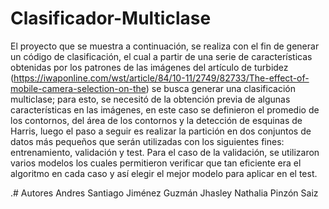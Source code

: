 ﻿# Clasificador-Multiclase

El proyecto que se muestra a continuación, se realiza con el fin de generar un código de clasificación, el cual a partir de una serie de características obtenidas por los patrones de las imágenes del artículo de turbidez (https://iwaponline.com/wst/article/84/10-11/2749/82733/The-effect-of-mobile-camera-selection-on-the) se busca generar una clasificación multiclase; para esto, se necesitó de la obtención previa de algunas características en las imágenes, en este caso se definieron el promedio de los contornos, del área de los contornos y la detección de esquinas de Harris, luego el paso a seguir es realizar la partición en dos conjuntos de datos más pequeños que serán utilizadas con los siguientes fines: entrenamiento, validación y test. Para el caso de la validación, se utilizaron varios modelos los cuales permitieron verificar que tan eficiente era el algoritmo en cada caso y así elegir el mejor modelo para aplicar en el test.


.# Autores
Andres Santiago Jiménez Guzmán 
Jhasley Nathalia Pinzón Saiz
